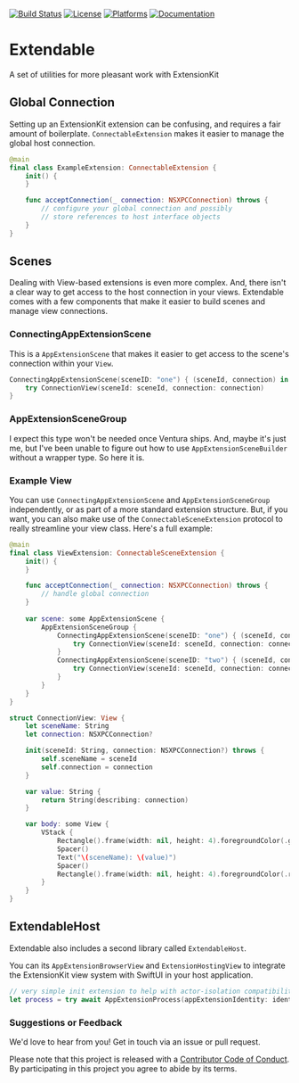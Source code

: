 [![Build Status][build status badge]][build status]
[![License][license badge]][license]
[![Platforms][platforms badge]][platforms]
[![Documentation][documentation badge]][documentation]

# Extendable
A set of utilities for more pleasant work with ExtensionKit

## Global Connection

Setting up an ExtensionKit extension can be confusing, and requires a fair amount of boilerplate. `ConnectableExtension` makes it easier to manage the global host connection.

```swift
@main
final class ExampleExtension: ConnectableExtension {
    init() {
    }

    func acceptConnection(_ connection: NSXPCConnection) throws {
        // configure your global connection and possibly
        // store references to host interface objects
    }
}
```

## Scenes

Dealing with View-based extensions is even more complex. And, there isn't a clear way to get access to the host connection in your views. Extendable comes with a few components that make it easier to build scenes and manage view connections.

### ConnectingAppExtensionScene

This is a `AppExtensionScene` that makes it easier to get access to the scene's connection within your `View`.

```swift
ConnectingAppExtensionScene(sceneID: "one") { (sceneId, connection) in
    try ConnectionView(sceneId: sceneId, connection: connection)
}
```

### AppExtensionSceneGroup

I expect this type won't be needed once Ventura ships. And, maybe it's just me, but I've been unable to figure out how to use `AppExtensionSceneBuilder` without a wrapper type. So here it is.

### Example View

You can use `ConnectingAppExtensionScene` and `AppExtensionSceneGroup` independently, or as part of a more standard extension structure. But, if you want, you can also make use of the `ConnectableSceneExtension` protocol to really streamline your view class. Here's a full example:

```swift
@main
final class ViewExtension: ConnectableSceneExtension {
    init() {
    }

    func acceptConnection(_ connection: NSXPCConnection) throws {
        // handle global connection
    }
    
    var scene: some AppExtensionScene {
        AppExtensionSceneGroup {
            ConnectingAppExtensionScene(sceneID: "one") { (sceneId, connection) in
                try ConnectionView(sceneId: sceneId, connection: connection)
            }
            ConnectingAppExtensionScene(sceneID: "two") { (sceneId, connection) in
                try ConnectionView(sceneId: sceneId, connection: connection)
            }
        }
    }
}

struct ConnectionView: View {
    let sceneName: String
    let connection: NSXPCConnection?

    init(sceneId: String, connection: NSXPCConnection?) throws {
        self.sceneName = sceneId
        self.connection = connection
    }

    var value: String {
        return String(describing: connection)
    }

    var body: some View {
        VStack {
            Rectangle().frame(width: nil, height: 4).foregroundColor(.green)
            Spacer()
            Text("\(sceneName): \(value)")
            Spacer()
            Rectangle().frame(width: nil, height: 4).foregroundColor(.red)
        }
    }
}
```

## ExtendableHost

Extendable also includes a second library called `ExtendableHost`.

You can its `AppExtensionBrowserView` and `ExtensionHostingView` to integrate the ExtensionKit view system with SwiftUI in your host application.

```swift
// very simple init extension to help with actor-isolation compatibility
let process = try await AppExtensionProcess(appExtensionIdentity: identity)
```

### Suggestions or Feedback

We'd love to hear from you! Get in touch via an issue or pull request.

Please note that this project is released with a [Contributor Code of Conduct](CODE_OF_CONDUCT.md). By participating in this project you agree to abide by its terms.

[build status]: https://github.com/ChimeHQ/Extendable/actions
[build status badge]: https://github.com/ChimeHQ/Extendable/workflows/CI/badge.svg
[license]: https://opensource.org/licenses/BSD-3-Clause
[license badge]: https://img.shields.io/github/license/ChimeHQ/Extendable
[platforms]: https://swiftpackageindex.com/ChimeHQ/Extendable
[platforms badge]: https://img.shields.io/endpoint?url=https%3A%2F%2Fswiftpackageindex.com%2Fapi%2Fpackages%2FChimeHQ%2FExtendable%2Fbadge%3Ftype%3Dplatforms
[documentation]: https://swiftpackageindex.com/ChimeHQ/Extendable/main/documentation
[documentation badge]: https://img.shields.io/badge/Documentation-DocC-blue
